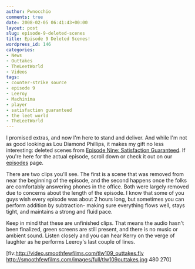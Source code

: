 ```yaml
---
author: Pwnocchio
comments: true
date: 2008-02-05 06:41:43+00:00
layout: post
slug: episode-9-deleted-scenes
title: Episode 9 Deleted Scenes!
wordpress_id: 146
categories:
- News
- Outtakes
- TheLeetWorld
- Videos
tags:
- counter-strike source
- episode 9
- Leeroy
- Machinima
- player
- satisfaction guaranteed
- the leet world
- TheLeetWorld
---
```


I promised extras, and now I'm here to stand and deliver.  And while I'm not as good looking as Lou Diamond Phillips, it makes my gift no less interesting: deleted scenes from [Episode Nine: Satisfaction Guaranteed](http://www.smoothfewfilms.com/2008/02/01/satisfaction-guaranteed/).  If you're here for the actual episode, scroll down or check it out on our [episodes](http://www.smoothfewfilms.com/episodes/) page.

There are two clips you'll see.  The first is a scene that was removed from near the beginning of the episode, and the second happens once the folks are comfortably answering phones in the office.  Both were largely removed due to concerns about the length of the episode.  I know that some of you guys wish every episode was about 2 hours long, but sometimes you can perform addition by subtraction- making sure everything flows well, stays tight, and maintains a strong and fluid pace.

Keep in mind that these are unfinished clips.  That means the audio hasn't been finalized, green screens are still present, and there is no music or ambient sound.  Listen closely and you can hear Kerry on the verge of laughter as he performs Leeroy's last couple of lines.

[flv:http://video.smoothfewfilms.com/tlw109_outtakes.flv http://smoothfewfilms.com/images/full/tlw109outtakes.jpg 480 270]
